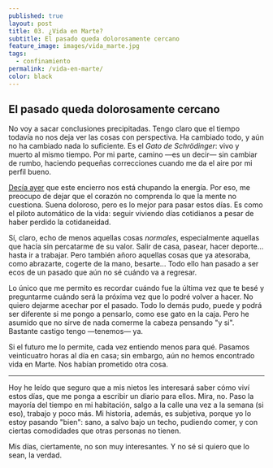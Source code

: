 ```yaml
---
published: true
layout: post
title: 03. ¿Vida en Marte?
subtitle: El pasado queda dolorosamente cercano
feature_image: images/vida_marte.jpg
tags:
  - confinamiento
permalink: /vida-en-marte/
color: black
---
```

## El pasado queda dolorosamente cercano

No voy a sacar conclusiones precipitadas. Tengo claro que el tiempo todavía no nos deja ver las cosas con perspectiva. Ha cambiado todo, y aún no ha cambiado nada lo suficiente. Es el _Gato de Schrödinger_: vivo y muerto al mismo tiempo. Por mi parte, camino —es un decir— sin cambiar de rumbo, haciendo pequeñas correcciones cuando me da el aire por mi perfil bueno.

[Decía ayer](https://eyrjo.tk/blog/los-dias-largos/) que este encierro nos está chupando la energía. Por eso, me preocupo de dejar que el corazón no comprenda lo que la mente no cuestiona. Suena doloroso, pero es lo mejor para pasar estos días. Es como el piloto automático de la vida: seguir viviendo días cotidianos a pesar de haber perdido la cotidaneidad. 

<!--more-->

Sí, claro, echo de menos aquellas cosas _normales_, especialmente aquellas que hacía sin percatarme de su valor. Salir de casa, pasear, hacer deporte... hasta ir a trabajar. Pero también añoro aquellas cosas que ya atesoraba, como abrazarte, cogerte de la mano, besarte... Todo ello han pasado a ser ecos de un pasado que aún no sé cuándo va a regresar.

Lo único que me permito es recordar cuándo fue la última vez que te besé y preguntarme cuándo será la próxima vez que lo podré volver a hacer. No quiero dejarme acechar por el pasado. Todo lo demás pudo, puede y podrá ser diferente si me pongo a pensarlo, como ese gato en la caja. Pero he asumido que no sirve de nada comerme la cabeza pensando "y si". Bastante castigo tengo —tenemos— ya. 

Si el futuro me lo permite, cada vez entiendo menos para qué. Pasamos veinticuatro horas al día en casa; sin embargo, aún no hemos encontrado vida en Marte. Nos habían prometido otra cosa.


----


Hoy he leído que seguro que a mis nietos les interesará saber cómo viví estos días, que me ponga a escribir un diario para ellos. Mira, no. Paso la mayoría del tiempo en mi habitación, salgo a la calle una vez a la semana (si eso), trabajo y poco más. Mi historia, además, es subjetiva, porque yo lo estoy pasando "bien": sano, a salvo bajo un techo, pudiendo comer, y con ciertas comodidades que otras personas no tienen. 

Mis días, ciertamente, no son muy interesantes. Y no sé si quiero que lo sean, la verdad.

